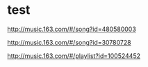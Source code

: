 # test
http://music.163.com/#/song?id=480580003

http://music.163.com/#/song?id=30780728


http://music.163.com/#/playlist?id=100524452
